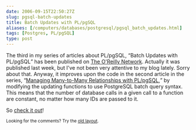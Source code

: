 ```yaml
--- 
date: 2006-09-15T22:50:27Z
slug: pgsql-batch-updates
title: Batch Updates with PL/pgSQL
aliases: [/computers/databases/postgresql/pgsql_batch_updates.html]
tags: [Postgres, PL/pgSQL]
type: post
---
```


<p>The third in my series of articles about PL/pgSQL, <q>Batch Updates with
PL/pgSQL</q> has been published on <a href="http://www.oreillynet.com/pub/a/databases/2006/09/07/plpgsql-batch-updates.html" title="Batch Updates with PL/pgSQL">The O'Reilly Network</a>. Actually it was published last week, but I've not been very attentive to my blog lately. Sorry about that. Anyway, it improves upon the code in the second article in the series, <q><a href="http://www.onlamp.com/pub/a/onlamp/2006/06/29/many-to-many-with-plpgsql.html" title="Managing Many-to-Many Relationships with PL/pgSQL">Managing Many-to-Many Relationships with PL/pgSQL</a>,</q> by modifying the updating functions to use PostgreSQL batch query syntax. This means that the number of database calls in a given call to a function are constant, no matter how many IDs are passed to it.</p>

<p>So <a href="http://www.oreillynet.com/pub/a/databases/2006/09/07/plpgsql-batch-updates.html" title="Batch Updates with PL/pgSQL">check it out</a>!</p>

<p class="past"><small>Looking for the comments? Try the <a rel="nofollow" href="//past.justatheory.com/computers/databases/postgresql/pgsql_batch_updates.html">old layout</a>.</small></p>


